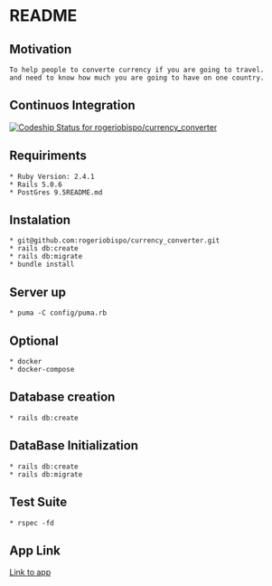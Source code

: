 # README
## Motivation
    To help people to converte currency if you are going to travel.
    and need to know how much you are going to have on one country.
## Continuos Integration
[ ![Codeship Status for rogeriobispo/currency_converter](https://app.codeship.com/projects/ab4eeda0-e3e8-0135-5b30-4235b83c2a89/status?branch=master)](https://app.codeship.com/projects/268684)
## Requiriments
    * Ruby Version: 2.4.1
    * Rails 5.0.6
    * PostGres 9.5README.md

## Instalation
    * git@github.com:rogeriobispo/currency_converter.git
    * rails db:create
    * rails db:migrate
    * bundle install

## Server up
    * puma -C config/puma.rb

## Optional
    * docker
    * docker-compose

## Database creation
    * rails db:create

## DataBase Initialization
    * rails db:create
    * rails db:migrate

## Test Suite
    * rspec -fd

## App Link

[Link to app](http://rogerexchangecurrency.herokuapp.com/)


